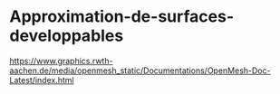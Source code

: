 # Approximation-de-surfaces-developpables

https://www.graphics.rwth-aachen.de/media/openmesh_static/Documentations/OpenMesh-Doc-Latest/index.html